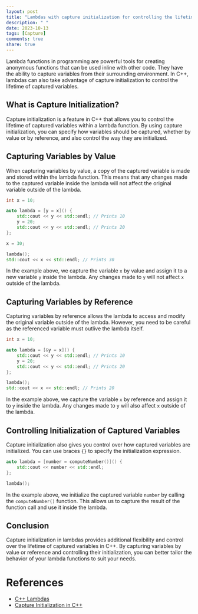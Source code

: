 ```yaml
---
layout: post
title: "Lambdas with capture initialization for controlling the lifetime of captured variables"
description: " "
date: 2023-10-13
tags: [Capture]
comments: true
share: true
---
```


Lambda functions in programming are powerful tools for creating anonymous functions that can be used inline with other code. They have the ability to capture variables from their surrounding environment. In C++, lambdas can also take advantage of capture initialization to control the lifetime of captured variables. 

## What is Capture Initialization?

Capture initialization is a feature in C++ that allows you to control the lifetime of captured variables within a lambda function. By using capture initialization, you can specify how variables should be captured, whether by value or by reference, and also control the way they are initialized.

## Capturing Variables by Value

When capturing variables by value, a copy of the captured variable is made and stored within the lambda function. This means that any changes made to the captured variable inside the lambda will not affect the original variable outside of the lambda.

```cpp
int x = 10;

auto lambda = [y = x]() {
    std::cout << y << std::endl; // Prints 10
    y = 20;
    std::cout << y << std::endl; // Prints 20
};

x = 30;

lambda();
std::cout << x << std::endl; // Prints 30
```

In the example above, we capture the variable `x` by value and assign it to a new variable `y` inside the lambda. Any changes made to `y` will not affect `x` outside of the lambda.

## Capturing Variables by Reference

Capturing variables by reference allows the lambda to access and modify the original variable outside of the lambda. However, you need to be careful as the referenced variable must outlive the lambda itself.

```cpp
int x = 10;

auto lambda = [&y = x]() {
    std::cout << y << std::endl; // Prints 10
    y = 20;
    std::cout << y << std::endl; // Prints 20
};

lambda();
std::cout << x << std::endl; // Prints 20
```

In the example above, we capture the variable `x` by reference and assign it to `y` inside the lambda. Any changes made to `y` will also affect `x` outside of the lambda.

## Controlling Initialization of Captured Variables

Capture initialization also gives you control over how captured variables are initialized. You can use braces `{}` to specify the initialization expression.

```cpp
auto lambda = [number = computeNumber()]() {
    std::cout << number << std::endl;
};

lambda();
```

In the example above, we initialize the captured variable `number` by calling the `computeNumber()` function. This allows us to capture the result of the function call and use it inside the lambda.

## Conclusion

Capture initialization in lambdas provides additional flexibility and control over the lifetime of captured variables in C++. By capturing variables by value or reference and controlling their initialization, you can better tailor the behavior of your lambda functions to suit your needs.

# References
- [C++ Lambdas](https://en.cppreference.com/w/cpp/language/lambda)
- [Capture Initialization in C++](https://en.cppreference.com/w/cpp/language/lambda#Capture_init)